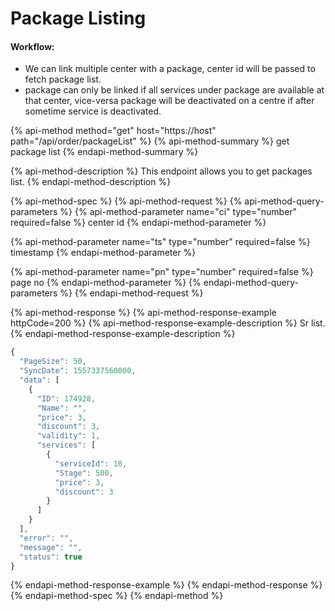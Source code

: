 # Package Listing

#### Workflow:

* We can link multiple center with a package, center id will be passed to fetch package list.
* package can only be linked if all services under package are available at that center, vice-versa package will be deactivated on a centre if after sometime service is deactivated.



{% api-method method="get" host="https://host" path="/api/order/packageList" %}
{% api-method-summary %}
get package list
{% endapi-method-summary %}

{% api-method-description %}
This endpoint allows you to get packages list.
{% endapi-method-description %}

{% api-method-spec %}
{% api-method-request %}
{% api-method-query-parameters %}
{% api-method-parameter name="ci" type="number" required=false %}
center id
{% endapi-method-parameter %}

{% api-method-parameter name="ts" type="number" required=false %}
timestamp
{% endapi-method-parameter %}

{% api-method-parameter name="pn" type="number" required=false %}
page no
{% endapi-method-parameter %}
{% endapi-method-query-parameters %}
{% endapi-method-request %}

{% api-method-response %}
{% api-method-response-example httpCode=200 %}
{% api-method-response-example-description %}
Sr list.
{% endapi-method-response-example-description %}

```javascript
{
  "PageSize": 50,
  "SyncDate": 1557337560000,
  "data": [
    {
      "ID": 174928,
      "Name": "",
      "price": 3,
      "discount": 3,
      "validity": 1,
      "services": [
        {
          "serviceId": 10,
          "Stage": 500,
          "price": 3,
          "discount": 3
        }
      ]
    }
  ],
  "error": "",
  "message": "",
  "status": true
}
```
{% endapi-method-response-example %}
{% endapi-method-response %}
{% endapi-method-spec %}
{% endapi-method %}

